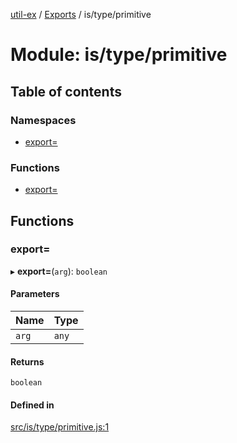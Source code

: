 [util-ex](../README.md) / [Exports](../modules.md) / is/type/primitive

# Module: is/type/primitive

## Table of contents

### Namespaces

- [export=](is_type_primitive.export_.md)

### Functions

- [export=](is_type_primitive.md#export=)

## Functions

### export&#x3D;

▸ **export=**(`arg`): `boolean`

#### Parameters

| Name | Type |
| :------ | :------ |
| `arg` | `any` |

#### Returns

`boolean`

#### Defined in

[src/is/type/primitive.js:1](https://github.com/snowyu/util-ex.js/blob/cfd4615/src/is/type/primitive.js#L1)
